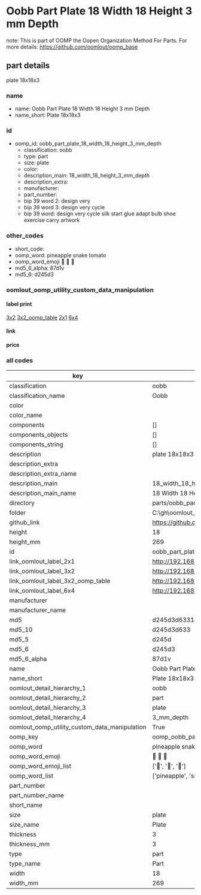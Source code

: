 # Oobb Part Plate 18 Width 18 Height 3 mm Depth  

note: This is part of OOMP the Oopen Organization Method For Parts. For more details: https://github.com/oomlout/oomp_base

##  part details
  



plate 18x18x3



### name
* name: Oobb Part Plate 18 Width 18 Height 3 mm Depth
* name_short: Plate 18x18x3 
### id
* oomp_id: oobb_part_plate_18_width_18_height_3_mm_depth
  * classification: oobb
  * type: part
  * size: plate
  * color: 
  * description_main: 18_width_18_height_3_mm_depth
  * description_extra: 
  * manufacturer: 
  * part_number: 
  * bip 39 word 2: design very
  * bip 39 word 3: design very cycle
  * bip 39 word: design very cycle silk start glue adapt bulb shoe exercise carry artwork

### other_codes
* short_code: 
* oomp_word: pineapple snake tomato
* oomp_word_emoji :pineapple: :snake: :tomato:
* md5_6_alpha: 87d1v
* md5_6: d245d3






### oomlout_oomp_utility_custom_data_manipulation
#### label print
[3x2](http://192.168.1.245:1112/?label=oomp%2087d1v)
[3x2_oomp_table](http://192.168.1.108:1112/?label=oomp%2087d1v)
[2x1](http://192.168.1.242:1112/?label=oomp%2087d1v)
[6x4](http://192.168.1.55:1112/?label=oomp%2087d1v)    

#### link

                              

#### price







### all codes 
| key | value |  
| --- | --- |  
| classification | oobb |  
| classification_name | Oobb |  
| color |  |  
| color_name |  |  
| components | [] |  
| components_objects | [] |  
| components_string | [] |  
| description | plate 18x18x3 |  
| description_extra |  |  
| description_extra_name |  |  
| description_main | 18_width_18_height_3_mm_depth |  
| description_main_name | 18 Width 18 Height 3 mm Depth |  
| directory | parts/oobb_part_plate_18_width_18_height_3_mm_depth |  
| folder | C:\gh\oomlout_oobb_version_4_generated_parts\things\oobb_part_plate_18_width_18_height_3_mm_depth |  
| github_link | https://github.com/oomlout/oomlout_oomp_part_src/tree/main/parts/oobb_part_plate_18_width_18_height_3_mm_depth |  
| height | 18 |  
| height_mm | 269 |  
| id | oobb_part_plate_18_width_18_height_3_mm_depth |  
| link_oomlout_label_2x1 | http://192.168.1.242:1112/?label=oomp%2087d1v |  
| link_oomlout_label_3x2 | http://192.168.1.245:1112/?label=oomp%2087d1v |  
| link_oomlout_label_3x2_oomp_table | http://192.168.1.108:1112/?label=oomp%2087d1v |  
| link_oomlout_label_6x4 | http://192.168.1.55:1112/?label=oomp%2087d1v |  
| manufacturer |  |  
| manufacturer_name |  |  
| md5 | d245d3d6331de0618fea5c886dbcb9de |  
| md5_10 | d245d3d633 |  
| md5_5 | d245d |  
| md5_6 | d245d3 |  
| md5_6_alpha | 87d1v |  
| name | Oobb Part Plate 18 Width 18 Height 3 mm Depth |  
| name_short | Plate 18x18x3  |  
| oomlout_detail_hierarchy_1 | oobb |  
| oomlout_detail_hierarchy_2 | part |  
| oomlout_detail_hierarchy_3 | plate |  
| oomlout_detail_hierarchy_4 | 3_mm_depth |  
| oomlout_oomp_utility_custom_data_manipulation | True |  
| oomp_key | oomp_oobb_part_plate_18_width_18_height_3_mm_depth |  
| oomp_word | pineapple snake tomato |  
| oomp_word_emoji | :pineapple: :snake: :tomato: |  
| oomp_word_emoji_list | [':pineapple:', ':snake:', ':tomato:'] |  
| oomp_word_list | ['pineapple', 'snake', 'tomato'] |  
| part_number |  |  
| part_number_name |  |  
| short_name |  |  
| size | plate |  
| size_name | Plate |  
| thickness | 3 |  
| thickness_mm | 3 |  
| type | part |  
| type_name | Part |  
| width | 18 |  
| width_mm | 269 |  

